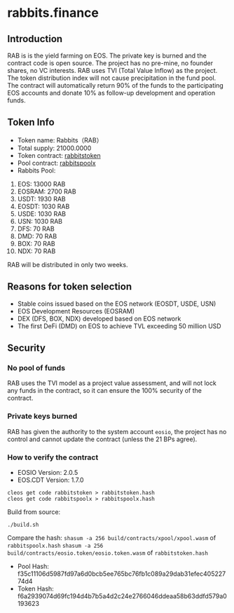 # rabbits.finance

## Introduction
RAB is is the yield farming on EOS. The private key is burned and the contract code is open source.
The project has no pre-mine, no founder shares, no VC interests. RAB uses TVI (Total Value Inflow) as the project.
The token distribution index will not cause precipitation in the fund pool. The contract will automatically return
90% of the funds to the participating EOS accounts and donate 10% as follow-up development and operation funds.

## Token Info

- Token name: Rabbits（RAB）
- Total supply: 21000.0000
- Token contract: [rabbitstoken](https://bloks.io/account/rabbitstoken)
- Pool contract: [rabbitspoolx](https://bloks.io/account/rabbitspoolx)
- Rabbits Pool:
1. EOS: 13000 RAB
2. EOSRAM: 2700 RAB
3. USDT: 1930 RAB
4. EOSDT: 1030 RAB
5. USDE: 1030 RAB
6. USN: 1030 RAB
7. DFS: 70 RAB
8. DMD: 70 RAB
9. BOX: 70 RAB
10. NDX: 70 RAB

RAB will be distributed in only two weeks.

## Reasons for token selection
- Stable coins issued based on the EOS network (EOSDT, USDE, USN)
- EOS Development Resources (EOSRAM)
- DEX (DFS, BOX, NDX) developed based on EOS network
- The first DeFi (DMD) on EOS to achieve TVL exceeding 50 million USD

## Security

### No pool of funds
RAB uses the TVI model as a project value assessment, and will not lock any funds in the contract, so it can ensure the 100% security of the contract.

### Private keys burned
RAB has given the authority to the system account `eosio`, the project has no control and cannot update the contract (unless the 21 BPs agree).

### How to verify the contract

- EOSIO Version: 2.0.5
- EOS.CDT Version: 1.7.0

```
cleos get code rabbitstoken > rabbitstoken.hash
cleos get code rabbitspoolx > rabbitspoolx.hash
```

Build from source:
```
./build.sh
```

Compare the hash:
`shasum -a 256 build/contracts/xpool/xpool.wasm` of `rabbitspoolx.hash`
`shasum -a 256 build/contracts/eosio.token/eosio.token.wasm` of `rabbitstoken.hash`

- Pool Hash: f35c11106d5987fd97a6d0bcb5ee765bc76fb1c089a29dab31efec40522774d4
- Token Hash: f6a2939074d69fc194d4b7b5a4d2c24e2766046ddeaa58b63ddfd579a0193623
